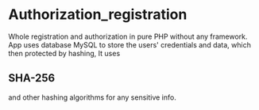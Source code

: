 # Authorization_registration
Whole registration and authorization in pure PHP without any framework. App uses database MySQL to store the users' credentials and data, which then
protected by hashing,
It uses 
## SHA-256 
and other hashing algorithms for any sensitive info.
